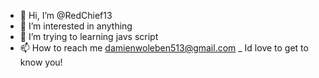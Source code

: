 - 👋 Hi, I’m @RedChief13
- 👀 I’m interested in anything
- 🌱 I’m trying to learning javs script
- 📫 How to reach me damienwoleben513@gmail.com
_ Id love to get to know you!
<!---
RedChief13/RedChief13 is a ✨ special ✨ repository because its `README.md` (this file) appears on your GitHub profile.
You can click the Preview link to take a look at your changes.
--->
